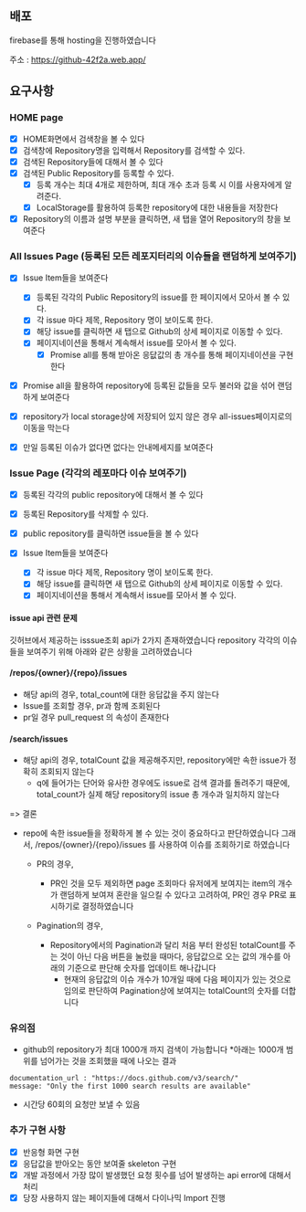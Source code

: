 ## 배포

firebase를 통해 hosting을 진행하였습니다 

주소 : https://github-42f2a.web.app/

## 요구사항

### HOME page

- [x] HOME화면에서 검색창을 볼 수 있다
- [x] 검색창에 Repository명을 입력해서 Repository를 검색할 수 있다.
- [x] 검색된 Repository들에 대해서 볼 수 있다
- [x] 검색된 Public Repository를 등록할 수 있다.
  - [x] 등록 개수는 최대 4개로 제한하며, 최대 개수 초과 등록 시 이를 사용자에게 알려준다.
  - [x] LocalStorage를 활용하여 등록한 repository에 대한 내용들을 저장한다
- [x] Repository의 이름과 설명 부분을 클릭하면, 새 탭을 열어 Repository의 창을 보여준다

### All Issues Page (등록된 모든 레포지터리의 이슈들을 랜덤하게 보여주기)

- [x] Issue Item들을 보여준다

  - [x] 등록된 각각의 Public Repository의 issue를 한 페이지에서 모아서 볼 수 있다.
  - [x] 각 issue 마다 제목, Repository 명이 보이도록 한다.
  - [x] 해당 issue를 클릭하면 새 탭으로 Github의 상세 페이지로 이동할 수 있다.
  - [x] 페이지네이션을 통해서 계속해서 issue를 모아서 볼 수 있다.
    - [x] Promise all를 통해 받아온 응닶값의 총 개수를 통해 페이지네이션을 구현한다

- [x] Promise all을 활용하여 repository에 등록된 값들을 모두 불러와 값을 섞어 랜덤하게 보여준다
- [x] repository가 local storage상에 저장되어 있지 않은 경우 all-issues페이지로의 이동을 막는다
- [x] 만일 등록된 이슈가 없다면 없다는 안내메세지를 보여준다

### Issue Page (각각의 레포마다 이슈 보여주기)

- [x] 등록된 각각의 public repository에 대해서 볼 수 있다
- [x] 등록된 Repository를 삭제할 수 있다.

- [x] public repository를 클릭하면 issue들을 볼 수 있다
- [x] Issue Item들을 보여준다
  - [x] 각 issue 마다 제목, Repository 명이 보이도록 한다.
  - [x] 해당 issue를 클릭하면 새 탭으로 Github의 상세 페이지로 이동할 수 있다.
  - [x] 페이지네이션을 통해서 계속해서 issue를 모아서 볼 수 있다.

#### issue api 관련 문제

깃허브에서 제공하는 isssue조회 api가 2가지 존재하였습니다
repository 각각의 이슈들을 보여주기 위해 아래와 같은 상황을 고려하였습니다

#### /repos/{owner}/{repo}/issues

- 해당 api의 경우, total_count에 대한 응답값을 주지 않는다
- Issue를 조회할 경우, pr과 함께 조회된다
- pr일 경우 pull_request 의 속성이 존재한다

#### /search/issues

- 해당 api의 경우, totalCount 값을 제공해주지만, repository에만 속한 issue가 정확히 조회되지 않는다
  - q에 들어가는 단어와 유사한 경우에도 issue로 검색 결과를 돌려주기 때문에, total_count가 실제 해당 repository의 issue 총 개수과 일치하지 않는다

=> 결론

- repo에 속한 issue들을 정확하게 볼 수 있는 것이 중요하다고 판단하였습니다
  그래서, /repos/{owner}/{repo}/issues 를 사용하여 이슈를 조회하기로 하였습니다

  - PR의 경우,

    - PR인 것을 모두 제외하면 page 조회마다 유저에게 보여지는 item의 개수가 랜덤하게 보여져 혼란을 일으킬 수 있다고 고려하여, PR인 경우 PR로 표시하기로 결정하였습니다

  - Pagination의 경우,

    - Repository에서의 Pagination과 달리 처음 부터 완성된 totalCount를 주는 것이 아닌 다음 버튼을 눌렀을 때마다, 응답값으로 오는 값의 개수를 아래의 기준으로 판단해 숫자를 업데이트 해나갑니다
      - 현재의 응답값의 이슈 개수가 10개일 때에 다음 페이지가 있는 것으로 임의로 판단하여 Pagination상에 보여지는 totalCount의 숫자를 더합니다

### 유의점

- github의 repository가 최대 1000개 까지 검색이 가능합니다 \*아래는 1000개 범위를 넘어가는 것을 조회했을 때에 나오는 결과

```
documentation_url : "https://docs.github.com/v3/search/"
message: "Only the first 1000 search results are available"
```

- 시간당 60회의 요청만 보낼 수 있음

### 추가 구현 사항

- [x] 반응형 화면 구현
- [x] 응답값을 받아오는 동안 보여줄 skeleton 구현
- [x] 개발 과정에서 가장 많이 발생했던 요청 횟수를 넘어 발생하는 api error에 대해서 처리
- [x] 당장 사용하지 않는 페이지들에 대해서 다이나믹 Import 진행
